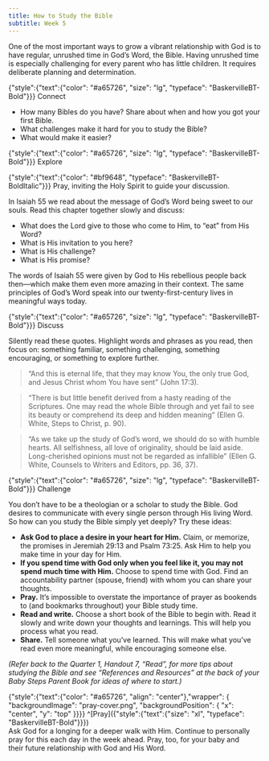 ```yaml
---
title: How to Study the Bible
subtitle: Week 5
---
```


One of the most important ways to grow a vibrant relationship with God is to have regular, unrushed time in God’s Word, the Bible. Having unrushed time is especially challenging for every parent who has little children. It requires deliberate planning and determination.

{"style":{"text":{"color": "#a65726", "size": "lg", "typeface": "BaskervilleBT-Bold"}}}
Connect

+ How many Bibles do you have? Share about when and how you got your first Bible.
+ What challenges make it hard for you to study the Bible?
+ What would make it easier?

{"style":{"text":{"color": "#a65726", "size": "lg", "typeface": "BaskervilleBT-Bold"}}}
Explore

{"style":{"text":{"color": "#bf9648", "typeface": "BaskervilleBT-BoldItalic"}}}
Pray, inviting the Holy Spirit to guide your discussion.

In Isaiah 55 we read about the message of God’s Word being sweet to our souls. Read this chapter together slowly and discuss:

+ What does the Lord give to those who come to Him, to “eat” from His Word?
+ What is His invitation to you here?
+ What is His challenge?
+ What is His promise?

The words of Isaiah 55 were given by God to His rebellious people back then—which make them even more amazing in their context. The same principles of God’s Word speak into our twenty-first-century lives in meaningful ways today.

{"style":{"text":{"color": "#a65726", "size": "lg", "typeface": "BaskervilleBT-Bold"}}}
Discuss

Silently read these quotes. Highlight words and phrases as you read, then focus on: something familiar, something challenging, something encouraging, or something to explore further.

> “And this is eternal life, that they may know You, the only true God, and Jesus Christ whom You have sent” (John 17:3).

> “There is but little benefit derived from a hasty reading of the Scriptures. One may read the whole Bible through and yet fail to see its beauty or comprehend its deep and hidden meaning” (Ellen G. White, Steps to Christ, p. 90).

> “As we take up the study of God’s word, we should do so with humble hearts. All selfishness, all love of originality, should be laid aside. Long-cherished opinions must not be regarded as infallible” (Ellen G. White, Counsels to Writers and Editors, pp. 36, 37).

{"style":{"text":{"color": "#a65726", "size": "lg", "typeface": "BaskervilleBT-Bold"}}}
Challenge

You don’t have to be a theologian or a scholar to study the Bible. God desires to communicate with every single person through His living Word. So how can you study the Bible simply yet deeply? Try these ideas:

+ **Ask God to place a desire in your heart for Him.** Claim, or memorize, the promises in Jeremiah 29:13 and Psalm 73:25. Ask Him to help you make time in your day for Him.
+ **If you spend time with God only when you feel like it, you may not spend much time with Him.** Choose to spend time with God. Find an accountability partner (spouse, friend) with whom you can share your thoughts.
+ **Pray.** It’s impossible to overstate the importance of prayer as bookends to (and bookmarks throughout) your Bible study time.
+ **Read and write.** Choose a short book of the Bible to begin with. Read it slowly and write down your thoughts and learnings. This will help you process what you read.
+ **Share.** Tell someone what you’ve learned. This will make what you’ve read even more meaningful, while encouraging someone else.

_(Refer back to the Quarter 1, Handout 7, “Read”, for more tips about studying the Bible and see “References and Resources” at the back of your Baby Steps Parent Book for ideas of where to start.)_

{"style":{"text":{"color": "#a65726", "align": "center"},"wrapper": { "backgroundImage": "pray-cover.png", "backgroundPosition": { "x": "center", "y": "top" }}}}
^[Pray]({"style":{"text":{"size": "xl", "typeface": "BaskervilleBT-Bold"}}})\
Ask God for a longing for a deeper walk with Him. Continue to personally\
pray for this each day in the week ahead. Pray, too, for your baby and\
their future relationship with God and His Word.